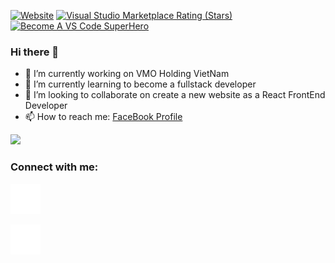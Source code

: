 [![Website](https://img.shields.io/website?label=codeSTACKr.com&style=for-the-badge&url=https%3A%2F%2Fcodestackr.com)](https://codestackr.com)
[![Visual Studio Marketplace Rating (Stars)](https://img.shields.io/visual-studio-marketplace/stars/codestackr.codestackr-theme?label=codeSTACKr%20VS%20Code%20Theme&logo=visualstudiocode&logoColor=ff652f&style=for-the-badge)](https://marketplace.visualstudio.com/items?itemName=codestackr.codestackr-theme)
[![Become A VS Code SuperHero](https://img.shields.io/badge/-Become%20A%20VS%20Code%20SuperHero%20%E2%86%92-gray.svg?colorB=ff652f&style=for-the-badge)](https://vsCodeHero.com)

### Hi there 👋
- 🔭 I’m currently working on VMO Holding VietNam
- 🌱 I’m currently learning to become a fullstack developer
- 👯 I’m looking to collaborate on create a new website as a React FrontEnd Developer
- 📫 How to reach me: [FaceBook Profile](https://www.facebook.com/ngo.tuehai97/)

<img src="https://github-readme-stats.vercel.app/api?username=haimilo&theme=algolia&show_icons=true" />

### Connect with me:

<!-- [![website](./img/linkedin-light.svg)](https://www.linkedin.com/in/hai-ngo-tue-455635204/) -->
[![website](./img/linkedin-dark.svg)](https://www.linkedin.com/in/hai-ngo-tue-455635204/)
&nbsp;&nbsp;
<!-- [![website](./img/instagram-light.svg)](https://www.instagram.com/_painiag_/) -->
[![website](./img/instagram-dark.svg)](https://www.instagram.com/_painiag_/)
